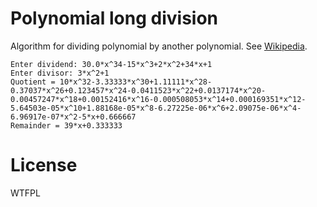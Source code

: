 # Polynomial long division

Algorithm for dividing polynomial by another polynomial. See [Wikipedia](https://en.wikipedia.org/wiki/Polynomial_long_division).

```
Enter dividend: 30.0*x^34-15*x^3+2*x^2+34*x+1
Enter divisor: 3*x^2+1
Quotient = 10*x^32-3.33333*x^30+1.11111*x^28-0.37037*x^26+0.123457*x^24-0.0411523*x^22+0.0137174*x^20-0.00457247*x^18+0.00152416*x^16-0.000508053*x^14+0.000169351*x^12-5.64503e-05*x^10+1.88168e-05*x^8-6.27225e-06*x^6+2.09075e-06*x^4-6.96917e-07*x^2-5*x+0.666667
Remainder = 39*x+0.333333
```

# License
WTFPL
